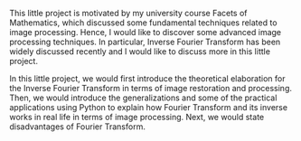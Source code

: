 This little project is motivated by my university course Facets of Mathematics, which discussed some fundamental techniques related to image processing. Hence, I would like to discover some advanced image processing techniques. In particular, Inverse Fourier Transform has been widely discussed recently and I would like to discuss more in this little project.

In this little project, we would first introduce the theoretical elaboration for the Inverse Fourier Transform
in terms of image restoration and processing. Then, we would introduce the generalizations and some of the practical applications using Python to explain how Fourier Transform and its inverse
works in real life in terms of image processing. Next, we would state disadvantages of Fourier
Transform.